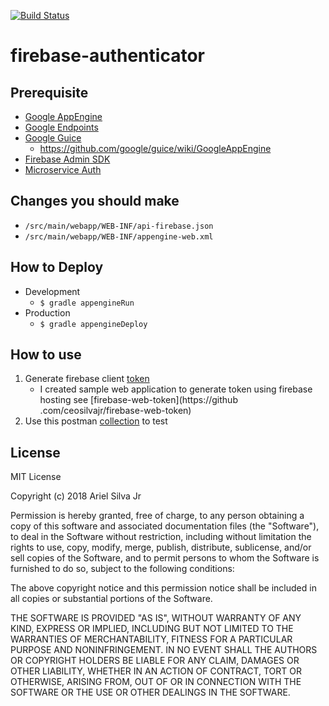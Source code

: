 [![Build Status](https://travis-ci.org/ceosilvajr/firebase-authenticator.svg?branch=master)](https://travis-ci.org/ceosilvajr/firebase-authenticator)

firebase-authenticator
=======

Prerequisite
-------
- [Google AppEngine](https://cloud.google.com/appengine)
- [Google Endpoints](https://cloud.google.com/endpoints)
- [Google Guice](https://github.com/google/guice)
  - https://github.com/google/guice/wiki/GoogleAppEngine
- [Firebase Admin SDK](https://firebase.google.com/docs/admin/setup)
- [Microservice Auth](https://github.com/ceosilvajr/microservice-auth)

Changes you should make
-------
- `/src/main/webapp/WEB-INF/api-firebase.json`
- `/src/main/webapp/WEB-INF/appengine-web.xml`

How to Deploy
-------
- Development
  - `$ gradle appengineRun`
- Production
  - `$ gradle appengineDeploy`
  
How to use
-------

1. Generate firebase client [token](https://firebase.google.com/docs/auth/admin/verify-id-tokens)
   - I created sample web application to generate token using firebase hosting see [firebase-web-token](https://github
   .com/ceosilvajr/firebase-web-token)
2. Use this postman [collection](https://documenter.getpostman.com/view/18093/collection/RVncgHei) to test
  
License
-------

MIT License

Copyright (c) 2018 Ariel Silva Jr

Permission is hereby granted, free of charge, to any person obtaining a copy
of this software and associated documentation files (the "Software"), to deal
in the Software without restriction, including without limitation the rights
to use, copy, modify, merge, publish, distribute, sublicense, and/or sell
copies of the Software, and to permit persons to whom the Software is
furnished to do so, subject to the following conditions:

The above copyright notice and this permission notice shall be included in all
copies or substantial portions of the Software.

THE SOFTWARE IS PROVIDED "AS IS", WITHOUT WARRANTY OF ANY KIND, EXPRESS OR
IMPLIED, INCLUDING BUT NOT LIMITED TO THE WARRANTIES OF MERCHANTABILITY,
FITNESS FOR A PARTICULAR PURPOSE AND NONINFRINGEMENT. IN NO EVENT SHALL THE
AUTHORS OR COPYRIGHT HOLDERS BE LIABLE FOR ANY CLAIM, DAMAGES OR OTHER
LIABILITY, WHETHER IN AN ACTION OF CONTRACT, TORT OR OTHERWISE, ARISING FROM,
OUT OF OR IN CONNECTION WITH THE SOFTWARE OR THE USE OR OTHER DEALINGS IN THE
SOFTWARE.